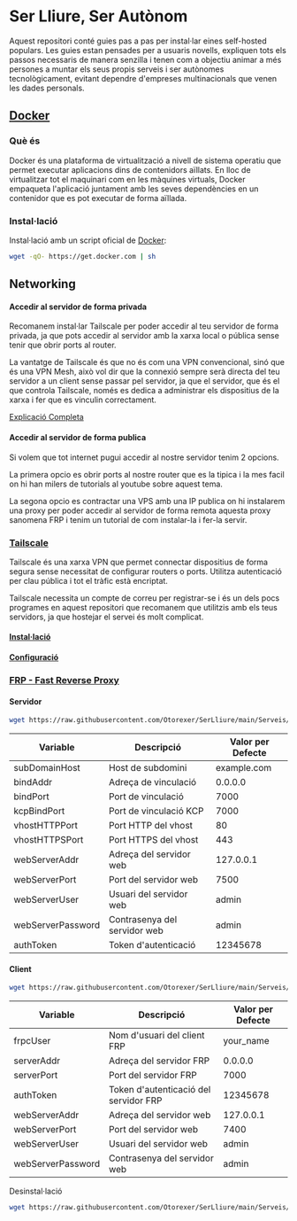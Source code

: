 # Ser Lliure, Ser Autònom

Aquest repositori conté guies pas a pas per instal·lar eines self-hosted populars. Les guies estan pensades per a usuaris novells, expliquen tots els passos necessaris de manera senzilla i tenen com a objectiu animar a més persones a muntar els seus propis serveis i ser autònomes tecnològicament, evitant dependre d'empreses multinacionals que venen les dades personals.

## [Docker](https://github.com/docker)
### Què és
Docker és una plataforma de virtualització a nivell de sistema operatiu que permet executar aplicacions dins de contenidors aïllats. En lloc de virtualitzar tot el maquinari com en les màquines virtuals, Docker empaqueta l'aplicació juntament amb les seves dependències en un contenidor que es pot executar de forma aïllada.

### Instal·lació
Instal·lació amb un script oficial de [Docker](https://github.com/docker/docker-install):

```bash
wget -qO- https://get.docker.com | sh
```

## Networking
#### Accedir al servidor de forma privada
Recomanem instal·lar Tailscale per poder accedir al teu servidor de forma privada, ja que pots accedir al servidor amb la xarxa local o pública sense tenir que obrir ports al router.

La vantatge de Tailscale és que no és com una VPN convencional, sinó que és una VPN Mesh, això vol dir que la connexió sempre serà directa del teu servidor a un client sense passar pel servidor, ja que el servidor, que és el que controla Tailscale, només es dedica a administrar els dispositius de la xarxa i fer que es vinculin correctament.

[Explicació Completa](https://tailscale.com/blog/how-tailscale-works/)
#### Accedir al servidor de forma publica
Si volem que tot internet pugui accedir al nostre servidor tenim 2 opcions.

La primera opcio es obrir ports al nostre router que es la tipica i la mes facil on hi han milers de tutorials al youtube sobre aquest tema.

La segona opcio es contractar una VPS amb una IP publica on hi instalarem una proxy per poder accedir al servidor de forma remota aquesta proxy sanomena FRP i tenim un tutorial de com instalar-la i fer-la servir.
### [Tailscale](https://tailscale.com/)
Tailscale és una xarxa VPN que permet connectar dispositius de forma segura sense necessitat de configurar routers o ports. Utilitza autenticació per clau pública i tot el tràfic està encriptat.

Tailscale necessita un compte de correu per registrar-se i és un dels pocs programes en aquest repositori que recomanem que utilitzis amb els teus servidors, ja que hostejar el servei és molt complicat.

#### [Instal·lació](https://tailscale.com/download/)
#### [Configuració](https://login.tailscale.com/admin)
### [FRP - Fast Reverse Proxy](https://github.com/fatedier/frp)



#### Servidor
```bash
wget https://raw.githubusercontent.com/Otorexer/SerLliure/main/Serveis/FRP/frps.sh && bash frps.sh && rm frps.sh
```
| Variable           | Descripció                                    | Valor per Defecte    |
|--------------------|----------------------------------------------|-----------------------|
| subDomainHost      | Host de subdomini                            | example.com           |
| bindAddr           | Adreça de vinculació                          | 0.0.0.0               |
| bindPort           | Port de vinculació                            | 7000                  |
| kcpBindPort        | Port de vinculació KCP                        | 7000                  |
| vhostHTTPPort      | Port HTTP del vhost                           | 80                    |
| vhostHTTPSPort     | Port HTTPS del vhost                          | 443                   |
| webServerAddr      | Adreça del servidor web                       | 127.0.0.1             |
| webServerPort      | Port del servidor web                         | 7500                  |
| webServerUser      | Usuari del servidor web                       | admin                 |
| webServerPassword  | Contrasenya del servidor web                  | admin              |
| authToken          | Token d'autenticació                          | 12345678              |

#### Client
```bash
wget https://raw.githubusercontent.com/Otorexer/SerLliure/main/Serveis/FRP/frpc.sh && bash frpc.sh && rm frpc.sh
```
| Variable           | Descripció                                    | Valor per Defecte    |
|--------------------|----------------------------------------------|-----------------------|
| frpcUser           | Nom d'usuari del client FRP                  | your_name             |
| serverAddr         | Adreça del servidor FRP                       | 0.0.0.0               |
| serverPort         | Port del servidor FRP                         | 7000                  |
| authToken          | Token d'autenticació del servidor FRP         | 12345678              |
| webServerAddr      | Adreça del servidor web                       | 127.0.0.1             |
| webServerPort      | Port del servidor web                         | 7400                  |
| webServerUser      | Usuari del servidor web                       | admin                 |
| webServerPassword  | Contrasenya del servidor web                 | admin                 |

Desinstal·lació
```bash
wget https://raw.githubusercontent.com/Otorexer/SerLliure/main/Serveis/FRP/frp-remove.sh && bash frp-remove.sh && rm frp-remove.sh
```
